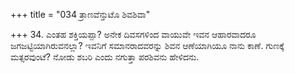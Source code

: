 +++
title = "034 ತ್ರಾಣವೆನ್ತುಟೊ ಶಿವಶಿವಾ"

+++
34. ಎಂತಹ ಶಕ್ತಿಯಪ್ಪಾ? ಅನೇಕ ದಿವಸಗಳಿಂದ ವಾಯುವೇ ಇವನ ಆಹಾರವಾದರೂ ಜಗಜಟ್ಟಿಯಾಗಿರುವನಲ್ಲಾ? ಇವನಿಗೆ ಸಮಾನರಾದವರನ್ನು ಶಿವನ ಆಣೆಯಾಗಿಯೂ ನಾನು ಕಾಣೆ.  ಗುಣಕ್ಕೆ ಮತ್ಸರವುಂಟೆ? ನೋಡು ಶಬರಿ ಎಂದು ನಗುತ್ತಾ ಪರಶಿವನು ಹೇಳಿದನು.